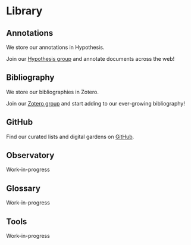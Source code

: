 # Library

## Annotations

We store our annotations in Hypothesis.

Join our [Hypothesis group](https://hypothes.is/groups/mEZ1BXjp/ledgerbackodcrc) and annotate documents across the web! 

## Bibliography

We store our bibliographies in Zotero.

Join our [Zotero group](https://www.zotero.org/groups/2427813/ledgerback_digital_commons_research_cooperative) and start adding to our ever-growing bibliography!

## GitHub

Find our curated lists and digital gardens on [GitHub](https://github.com/Ledgerback).

## Observatory

Work-in-progress
## Glossary
Work-in-progress

## Tools

Work-in-progress